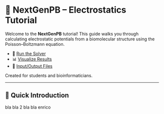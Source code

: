 # 🔬 NextGenPB – Electrostatics Tutorial

Welcome to the **NextGenPB** tutorial! This guide walks you through calculating electrostatic potentials from a biomolecular structure using the Poisson–Boltzmann equation.

- 🔧 [Run the Solver](run.md)
- 📊 [Visualize Results](visualize.md)
- 📁 [Input/Output Files](files.md)

Created for students and bioinformaticians.

---

## 🚀 Quick Introduction
bla bla 2
bla bla enrico
